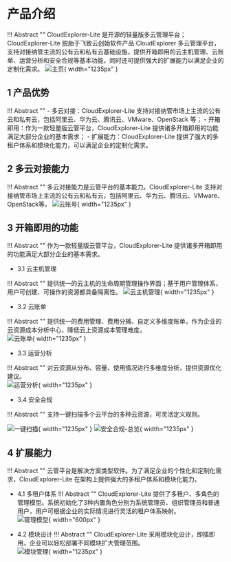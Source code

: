 # 产品介绍

!!! Abstract ""
    CloudExplorer-Lite 是开源的轻量版多云管理平台；   
    CloudExplorer-Lite 脱胎于飞致云创始软件产品 CloudExplorer 多云管理平台，支持对接纳管主流的公有云和私有云基础设施，提供开箱即用的云主机管理、云账单、运营分析和安全合规等基本功能，同时还可提供强大的扩展能力以满足企业的定制化需求。 
![主页](./img/index/主页.png){ width="1235px" }


## 1 产品优势

!!! Abstract ""
    - 多云对接：CloudExplorer-Lite 支持对接纳管市场上主流的公有云和私有云，包括阿里云、华为云、腾讯云、VMware、OpenStack 等；
    - 开箱即用：作为一款轻量版云管平台，CloudExplorer-Lite 提供诸多开箱即用的功能满足大部分企业的基本需求；
    - 扩展能力：CloudExplorer-Lite 提供了强大的多租户体系和模块化能力，可以满足企业的定制化需求。

## 2 多云对接能力

!!! Abstract ""
    多云对接能力是云管平台的基本能力。CloudExplorer-Lite 支持对接纳管市场上主流的公有云和私有云，包括阿里云、华为云、腾讯云、VMware、OpenStack等。
![云账号](./img/index/云账号.png){ width="1235px" }

## 3 开箱即用的功能

!!! Abstract "" 
    作为一款轻量版云管平台，CloudExplorer-Lite 提供诸多开箱即用的功能满足大部分企业的基本需求。

- 3.1 云主机管理
  
!!! Abstract "" 
    提供统一的云主机的生命周期管理操作界面；基于用户管理体系，用户可创建、可操作的资源都具备隔离性。
![云主机管理](./img/index/云主机管理.png){ width="1235px" }

- 3.2 云账单
  
!!! Abstract "" 
    提供统一的费用管理、费用分摊、自定义多维度账单，作为企业的云资源成本分析中心，降低云上资源成本管理难度。    
![云账单](./img/index/云账单.png){ width="1235px" }

- 3.3 运营分析
  
!!! Abstract "" 
    对云资源从分布、容量、使用情况进行多维度分析，提供资源优化建议。    
![运营分析](./img/index/运营分析.png){ width="1235px" }

- 3.4 安全合规
  
!!! Abstract "" 
    支持一键扫描多个云平台的多种云资源，可灵活定义规则。
      
![一键扫描](./img/index/安全合规-一键扫描.png){ width="1235px" }
![安全合规-总览](./img/index/安全合规-总览.png){ width="1235px" }

## 4 扩展能力
!!! Abstract "" 
    云管平台是解决方案类型软件。为了满足企业的个性化和定制化需求，CloudExplorer-Lite 在架构上提供强大的多租户体系和模块化能力。

- 4.1 多租户体系
!!! Abstract "" 
    CloudExplorer-Lite 提供了多租户、多角色的管理模型。系统初始化了3种内置角色分别为系统管理员、组织管理员和普通用户，用户可根据企业的实际情况进行灵活的租户体系映射。  
![管理模型](./img/index/管理模型.png){ width="600px" }

- 4.2 模块设计
!!! Abstract "" 
    CloudExplorer-Lite 采用模块化设计，即插即用，企业可以轻松部署不同模块扩大管理范围。  
![模块管理](./img/index/模块管理.png){ width="1235px" }